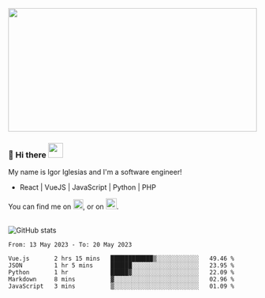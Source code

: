 <img src="https://c.tenor.com/KjVxfRrrncUAAAAd/matrix.gif" width="100%" height="250px">

### 🔭 Hi there <img src="https://raw.githubusercontent.com/MartinHeinz/MartinHeinz/master/wave.gif" width="30px">


My name is Igor Iglesias and I'm a software engineer!
<br>

<ul>
  <li> React | VueJS | JavaScript | Python | PHP </li>
</ul>
You can find me on <a href="https://twitter.com/IgorIglesias5"><img src="https://i.imgur.com/JLLlB5S.png" width="20px"></a>, or on <a href="https://www.linkedin.com/in/igor-iglesias-62478428/"><img src="https://i.imgur.com/PXyIkWx.png" width="22px"></a>.

<br>
<br>

![GitHub stats](https://github-readme-stats.vercel.app/api?username=igoiglesias&show_icons=true&count_private=true&theme=chartreuse-dark&hide_title=true)

<!--START_SECTION:waka-->

```text
From: 13 May 2023 - To: 20 May 2023

Vue.js       2 hrs 15 mins   ████████████▒░░░░░░░░░░░░   49.46 %
JSON         1 hr 5 mins     ██████░░░░░░░░░░░░░░░░░░░   23.95 %
Python       1 hr            █████▓░░░░░░░░░░░░░░░░░░░   22.09 %
Markdown     8 mins          ▓░░░░░░░░░░░░░░░░░░░░░░░░   02.96 %
JavaScript   3 mins          ▒░░░░░░░░░░░░░░░░░░░░░░░░   01.09 %
```

<!--END_SECTION:waka-->
